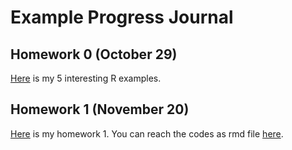 # Example Progress Journal

## Homework 0 (October 29)

[Here](files/example_homework_0.html) is my 5 interesting R examples.

## Homework 1 (November 20)

[Here](files/Hw1.html) is my homework 1. You can reach the codes as rmd file [here](https://github.com/BU-IE-582/fall20-omrcgty/blob/gh-pages/files/Hw1.Rmd).

